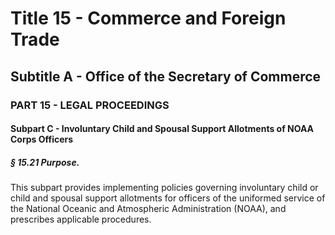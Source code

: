 
# Title 15 - Commerce and Foreign Trade
## Subtitle A - Office of the Secretary of Commerce
### PART 15 - LEGAL PROCEEDINGS
#### Subpart C - Involuntary Child and Spousal Support Allotments of NOAA Corps Officers
##### § 15.21 Purpose.

This subpart provides implementing policies governing involuntary child or child and spousal support allotments for officers of the uniformed service of the National Oceanic and Atmospheric Administration (NOAA), and prescribes applicable procedures.
